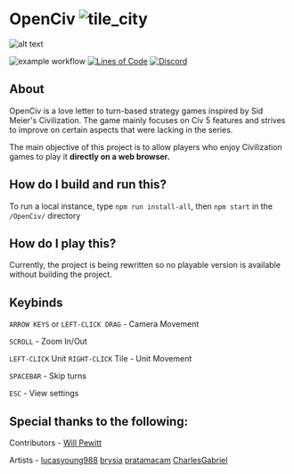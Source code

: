 # OpenCiv ![tile_city](https://github.com/rhin123/OpenCiv/blob/master/client/assets/archive/tile_city.png?raw=true)

![alt text](https://github.com/rhin123/OpenCiv/blob/master/meta/screenshots/new_ui_2.png?raw=true)

![example workflow](https://github.com/rhin123/OpenCiv/actions/workflows/build.yml/badge.svg)
[![Lines of Code](https://sonarcloud.io/api/project_badges/measure?project=rhin123_OpenCiv&metric=ncloc)](https://sonarcloud.io/summary/new_code?id=rhin123_OpenCiv)
[![Discord](https://img.shields.io/discord/925176383792087081.svg?logo=discord&logoColor=white&logoWidth=20&labelColor=7289DA&label=Discord&color=17cf48)](https://discord.gg/WFteeen5fu)

## About

OpenCiv is a love letter to turn-based strategy games inspired by Sid Meier's Civilization. The game mainly focuses on Civ 5 features and strives to improve on certain aspects that were lacking in the series.


The main objective of this project is to allow players who enjoy Civilization games to play it **directly on a web browser.**

## How do I build and run this?

To run a local instance, type `npm run install-all`, then `npm start` in the `/OpenCiv/` directory

## How do I play this?

Currently, the project is being rewritten so no playable version is available without building the project.

## Keybinds

`ARROW KEYS` or `LEFT-CLICK DRAG` - Camera Movement

`SCROLL` - Zoom In/Out

`LEFT-CLICK` Unit `RIGHT-CLICK` Tile - Unit Movement

`SPACEBAR` - Skip turns

`ESC` - View settings

## Special thanks to the following:

Contributors -
[Will Pewitt](https://github.com/willpewitt)

Artists -
[lucasyoung988](https://www.fiverr.com/lucasyoung988?source=order_page_summary_seller_link)
[brysia](https://www.fiverr.com/brysia?source=order_page_summary_seller_link)
[pratamacam](https://www.fiverr.com/pratamacam?source=order_page_summary_seller_link)
[CharlesGabriel](https://opengameart.org/content/10-basic-message-boxes)
